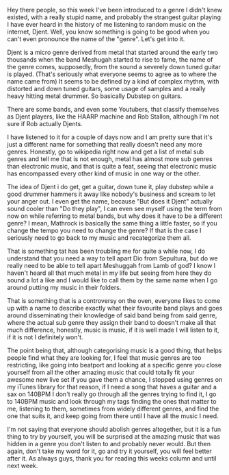 Hey there people, so this week I've been introduced to a genre I didn't knew existed, with a really stupid name, and probably the strangest guitar playing I have ever heard in the history of me listening to random music on the internet, Djent. Well, you know something is going to be good when you can't even pronounce the name of the "genre". Let's get into it.

Djent is a micro genre derived from metal that started around the early two thousands when the band Meshugah started to rise to fame, the name of the genre comes, supposedly, from the sound a severely down tuned guitar is played. (That's seriously what everyone seems to agree as to where the name came from) It seems to be defined by a kind of complex rhythm, with distorted and down tuned guitars, some usage of samples and a really heavy hitting metal drummer. So basically Dubstep on guitars.

There are some bands, and even some Youtubers, that classify themselves as Djent players, like the HAARP machine and Rob Stallon, although I'm not sure if Rob actually Djents.

I have listened to it for a couple of days now and I am pretty sure that it's just a different name for something that really doesn't need any more genres. Honestly, go to wikipedia right now and get a list of metal sub genres and tell me that is not enough, metal has almost more sub genres than electronic music, and that is quite a feat, seeing that electronic music has encompassed every other kind of music in one way or the other.

The idea of Djent i do get, get a guitar, down tune it, play dubstep while a good drummer hammers it away like nobody's business and scream to let your anger out. I even get the name, because "But does it Djent" actually sound cooler than "Do they play", I can even see myself using the term from now on while referring to metal bands, but why does it have to be a different genre? I mean, Mathrock is basically the same thing a little faster, so if you change the tempo you need to change the genre? If that is the case I seriously need to go back to my music and recategorize them all.

That is something tat has been troubling me for quite a while now, I do understand that you need a way to tell apart Dio from Sepultura, but do we really need to be able to tell apart Meshuggah from Lamb of god? I know I haven't heard all that much metal in my life but seeing from here they do sound a lot a like and I would like to call them by the same name when I go around putting my music in their folders.

That is something that is a controversy on the oven, everyone likes to come up with a name to describe exactly what their favourite band plays and goes around disseminating their knowledge of said band being from said genre, where the actual sub genre they assign their band to doesn't make all that much difference, honestly, music is music, if it is well made I will listen to it, if it is not I definitely won't.

The point being that, although categorising music is a good thing, that helps people find what they are looking for, I feel that music genres are too restricting, like going into beatport and looking at a specific genre you close yourself from all the other amazing music that could totally fit your awesome new live set if you gave them a chance, I stopped using genres on my iTunes library for that reason, if I need a song that haves a guitar and a sax on 140BPM I don't really go through all the genres trying to find it, I go to 140BPM music and look through my tags finding the ones that matter to me, listening to them, sometimes from widely different genres, and find the one that suits it, and keep going from there until I have all the music I need.

I'm not saying that everyone should abolish genres altogether, but it is a fun thing to try by yourself, you will be surprised at the amazing music that was hidden in a genre you don't listen to and probably never would. But then again, don't take my word for it, go and try it yourself, you will feel better after it. As always guys, thank you for reading this weeks column and until next week.
